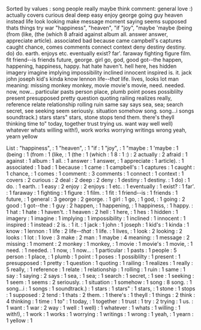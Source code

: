 Sorted by values :
song people really maybe think comment: general love :) actually covers curious deal deep easy enjoy george going guy heaven instead life look looking make message moment saying seems supposed thats things try war "happiness", "heaven", "if "joy", "maybe 'maybe (being (from (like, (the (which 8 afraid against album all. answer answer, appreciate article). associated bad because came campbell's captures caught chance, comes comments connect context deny destiny destiny. do) do. earth. enjoys etc. eventually exist? far'. faraway fighting figure film. fit friend--is friends future, george. girl go, god, good got--the happen, happening, happiness, happy. hat hate haven't. hell here, hes hidden imagery imagine implying impossibility inclined innocent inspired is. it. jack john joseph kid's kinda know lennon life--*that* life. lives, looks lot man meaning: missing monkey monkey, movie movie's movie, need. needed. now, now... particular pasts person place, plumb point poses possiblilty present presupposed pretty question quoting railing realizes really, reference relate relationship rolling ruin same say says sea, sea; search secret, see seeking seem seriously. situation somehow song. song...i songs soundtrack.) stars stars" stars, stone stops tend them. there's theyll thinking time to" today, together trust trying us. want way well well) whatever whats willing with!), work works worrying writings wrong yeah, yearn yellow 

List :
"happiness", : 1
"heaven", : 1
"if : 1
"joy", : 1
"maybe : 1
'maybe : 1
(being : 1
(from : 1
(like, : 1
(the : 1
(which : 1
8 : 1
:) : 2
actually : 2
afraid : 1
against : 1
album : 1
all. : 1
answer : 1
answer, : 1
appreciate : 1
article). : 1
associated : 1
bad : 1
because : 1
came : 1
campbell's : 1
captures : 1
caught : 1
chance, : 1
comes : 1
comment: : 3
comments : 1
connect : 1
context : 1
covers : 2
curious : 2
deal : 2
deep : 2
deny : 1
destiny : 1
destiny. : 1
do) : 1
do. : 1
earth. : 1
easy : 2
enjoy : 2
enjoys : 1
etc. : 1
eventually : 1
exist? : 1
far'. : 1
faraway : 1
fighting : 1
figure : 1
film. : 1
fit : 1
friend--is : 1
friends : 1
future, : 1
general : 3
george : 2
george. : 1
girl : 1
go, : 1
god, : 1
going : 2
good : 1
got--the : 1
guy : 2
happen, : 1
happening, : 1
happiness, : 1
happy. : 1
hat : 1
hate : 1
haven't. : 1
heaven : 2
hell : 1
here, : 1
hes : 1
hidden : 1
imagery : 1
imagine : 1
implying : 1
impossibility : 1
inclined : 1
innocent : 1
inspired : 1
instead : 2
is. : 1
it. : 1
jack : 1
john : 1
joseph : 1
kid's : 1
kinda : 1
know : 1
lennon : 1
life : 2
life--*that* : 1
life. : 1
lives, : 1
look : 2
looking : 2
looks : 1
lot : 1
love : 3
make : 2
man : 1
maybe : 4
meaning: : 1
message : 2
missing : 1
moment : 2
monkey : 1
monkey, : 1
movie : 1
movie's : 1
movie, : 1
need. : 1
needed. : 1
now, : 1
now... : 1
particular : 1
pasts : 1
people : 5
person : 1
place, : 1
plumb : 1
point : 1
poses : 1
possiblilty : 1
present : 1
presupposed : 1
pretty : 1
question : 1
quoting : 1
railing : 1
realizes : 1
really : 5
really, : 1
reference : 1
relate : 1
relationship : 1
rolling : 1
ruin : 1
same : 1
say : 1
saying : 2
says : 1
sea, : 1
sea; : 1
search : 1
secret, : 1
see : 1
seeking : 1
seem : 1
seems : 2
seriously. : 1
situation : 1
somehow : 1
song : 8
song. : 1
song...i : 1
songs : 1
soundtrack.) : 1
stars : 1
stars" : 1
stars, : 1
stone : 1
stops : 1
supposed : 2
tend : 1
thats : 2
them. : 1
there's : 1
theyll : 1
things : 2
think : 4
thinking : 1
time : 1
to" : 1
today, : 1
together : 1
trust : 1
try : 2
trying : 1
us. : 1
want : 1
war : 2
way : 1
well : 1
well) : 1
whatever : 1
whats : 1
willing : 1
with!), : 1
work : 1
works : 1
worrying : 1
writings : 1
wrong : 1
yeah, : 1
yearn : 1
yellow : 1
